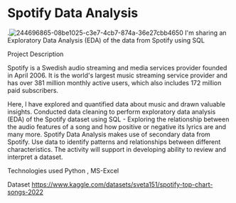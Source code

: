 # Spotify Data Analysis
.![244696865-08be1025-c3e7-4cb7-874a-36e27cbb4650](https://github.com/AnalystVishesh/Spotify-Analysis/assets/144563711/723a38c9-0afe-4f15-97f6-b3ad77e67029)
I'm sharing an Exploratory Data Analysis (EDA)  of the data from Spotify using SQL

Project Description

Spotify is a Swedish audio streaming and media services provider founded in April 2006. It is the world's largest music streaming service provider and has over 381 million monthly active users, which also includes 172 million paid subscribers.

Here, l have explored and quantified data about music and drawn valuable insights. Conducted data cleaning to perform exploratory data analysis (EDA) of the Spotify dataset using SQL - Exploring the relationship between the audio features of a song and how positive or negative its lyrics are and many more. Spotify Data Analysis makes use of secondary data from Spotify. Use data to identify patterns and relationships between different characteristics. The activity will support in developing ability to review and interpret a dataset.

Technologies used
Python , MS-Excel

Dataset
https://www.kaggle.com/datasets/sveta151/spotify-top-chart-songs-2022

